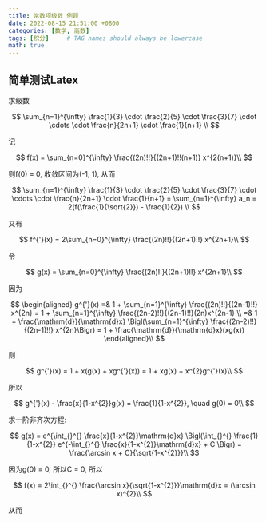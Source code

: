 ```yaml
---
title: 常数项级数 例题
date: 2022-08-15 21:51:00 +0800
categories: [数学, 高数]
tags: [积分]     # TAG names should always be lowercase
math: true
---
```


简单测试Latex
---

求级数 

$$
\sum_{n=1}^{\infty} \frac{1}{3} \cdot \frac{2}{5} \cdot \frac{3}{7} \cdot \cdots \cdot \frac{n}{2n+1} \cdot \frac{1}{n+1} \\
$$

记 

$$
f(x) = \sum_{n=0}^{\infty} \frac{(2n)!!}{(2n+1)!!(n+1)} x^{2(n+1)}\\
$$

则f(0) = 0, 收敛区间为(-1, 1), 从而 

$$
\sum_{n=1}^{\infty} \frac{1}{3} \cdot \frac{2}{5} \cdot \frac{3}{7} \cdot \cdots \cdot \frac{n}{2n+1} \cdot \frac{1}{n+1} = \sum_{n=1}^{\infty} a_n = 2(f(\frac{1}{\sqrt{2}}) - \frac{1}{2}) \\
$$

又有 

$$
f^{'}(x) = 2\sum_{n=0}^{\infty} \frac{(2n)!!}{(2n+1)!!} x^{2n+1}\\
$$

令 

$$
g(x) = \sum_{n=0}^{\infty} \frac{(2n)!!}{(2n+1)!!} x^{2n+1}\\
$$

因为 

$$
\begin{aligned} g^{'}(x) =& 1 + \sum_{n=1}^{\infty} \frac{(2n)!!}{(2n-1)!!} x^{2n} = 1 + \sum_{n=1}^{\infty} \frac{(2n-2)!!}{(2n-1)!!}(2n)x^{2n-1} \\  =& 1 + \frac{\mathrm{d}}{\mathrm{d}x} \Bigl(\sum_{n=1}^{\infty} \frac{(2n-2)!!}{(2n-1)!!} x^{2n}\Bigr) = 1 + \frac{\mathrm{d}}{\mathrm{d}x}(xg(x))  \end{aligned}\\
$$

则 

$$
g^{'}(x) = 1 + x(g(x) + xg^{'}(x)) = 1 + xg(x) + x^{2}g^{'}(x)\\
$$

所以 

$$
g^{'}(x) - \frac{x}{1-x^{2}}g(x) = \frac{1}{1-x^{2}}, \quad g(0) = 0\\
$$

求一阶非齐次方程: 

$$
g(x) = e^{\int_{}^{} \frac{x}{1-x^{2}}\mathrm{d}x} \Bigl(\int_{}^{} \frac{1}{1-x^{2}} e^{-\int_{}^{} \frac{x}{1-x^{2}}\mathrm{d}x} + C \Bigr) = \frac{\arcsin x + C}{\sqrt{1-x^{2}}}\\
$$

因为g(0) = 0, 所以C = 0, 所以 

$$
f(x) = 2\int_{}^{} \frac{\arcsin x}{\sqrt{1-x^{2}}}\mathrm{d}x = (\arcsin x)^{2}\\
$$

从而 
